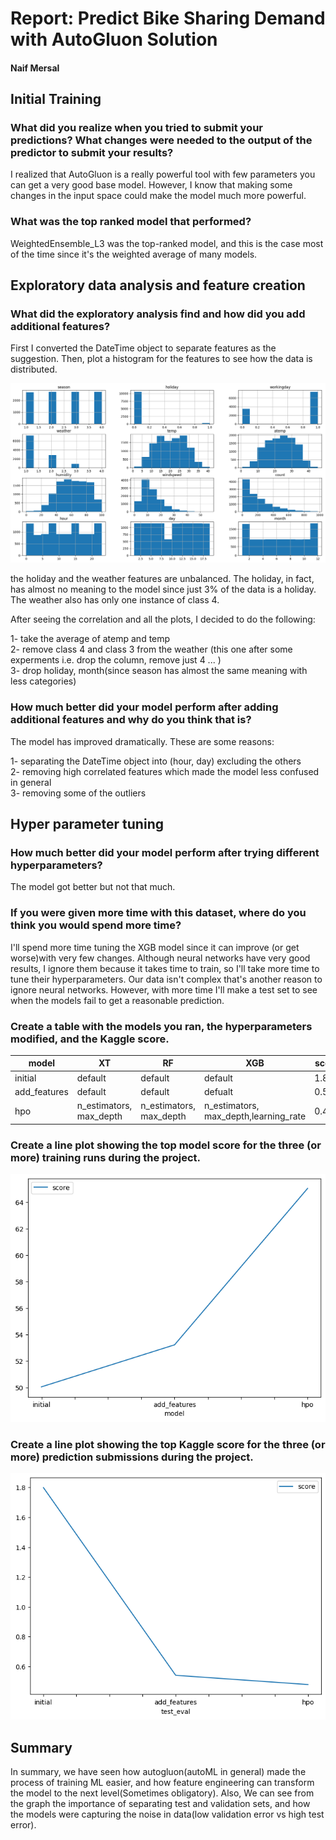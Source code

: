 # Report: Predict Bike Sharing Demand with AutoGluon Solution
#### Naif Mersal

## Initial Training
### What did you realize when you tried to submit your predictions? What changes were needed to the output of the predictor to submit your results?
I realized that AutoGluon is a really powerful tool with few parameters you can get a very good base model. However, I know that making some changes in the input space could make the model much more powerful. 
### What was the top ranked model that performed?
WeightedEnsemble_L3 was the top-ranked model, and this is the case most of the time since it's the weighted average of many models.
## Exploratory data analysis and feature creation
### What did the exploratory analysis find and how did you add additional features?
First I converted the DateTime object to separate features as the suggestion. Then, plot a histogram for the features to see how the data is distributed.

![all_features_hist.png](img/all_features_hist.png)

the holiday and the weather features are unbalanced. The holiday, in fact, has almost no meaning to the model since just 3% of the data is a holiday. The weather also
has only one instance of class 4.

After seeing the correlation and all the plots, I decided to do the following:

1- take the average of atemp and temp \
2- remove class 4 and class 3 from the weather (this one after some experments i.e. drop the column, remove just 4 ... ) \
3- drop holiday, month(since season has almost the same meaning with less categories)

### How much better did your model perform after adding additional features and why do you think that is?
The model has improved dramatically. These are some reasons:

1- separating the DateTime object into (hour, day) excluding the others \
2- removing high correlated features which made the model less confused in general \
3- removing some of the outliers

## Hyper parameter tuning
### How much better did your model perform after trying different hyperparameters?
The model got better but not that much.
### If you were given more time with this dataset, where do you think you would spend more time?
I'll spend more time tuning the XGB model since it can improve (or get worse)with very few changes. Although neural networks have very good results, I ignore them because 
it takes time to train, so I'll take more time to tune their hyperparameters. Our data isn't complex that's another reason to ignore neural networks. However, with more time I'll make a test set to see when the models fail to get a reasonable prediction.
### Create a table with the models you ran, the hyperparameters modified, and the Kaggle score.
|model|XT|RF|XGB|score|
|--|--|--|--|--|
|initial|default|default|default|1.800|
|add_features|default|default|defualt|0.540|
|hpo|n_estimators, max_depth|n_estimators, max_depth|n_estimators, max_depth,learning_rate|0.478|

### Create a line plot showing the top model score for the three (or more) training runs during the project.


![model_train_score.png](img/model_train_score.png)

### Create a line plot showing the top Kaggle score for the three (or more) prediction submissions during the project.


![model_test_score.png](img/model_test_score.png)

## Summary
In summary, we have seen how autogluon(autoML in general) made the process of training ML easier, and how feature engineering can transform the model to the next level(Sometimes obligatory).
Also, We can see from the graph the importance of separating test and validation sets, and how the models were capturing the noise in data(low validation error vs high test error).   